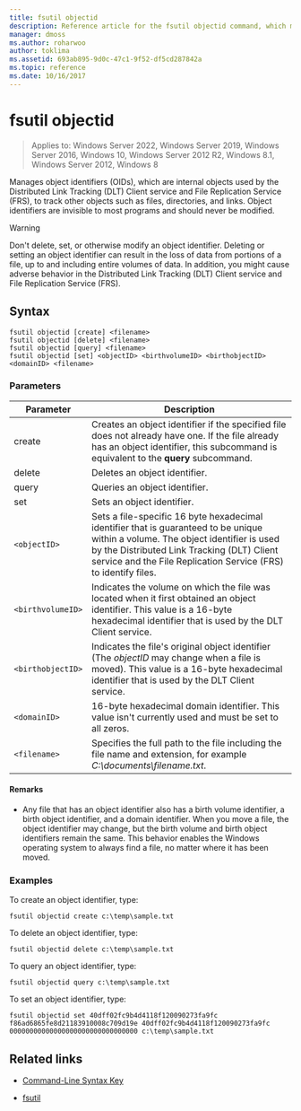 ```yaml
---
title: fsutil objectid
description: Reference article for the fsutil objectid command, which manages object identifiers to track other objects such as files, directories, and links.
manager: dmoss
ms.author: roharwoo
author: toklima
ms.assetid: 693ab895-9d0c-47c1-9f52-df5cd287842a
ms.topic: reference
ms.date: 10/16/2017
---
```


# fsutil objectid

>Applies to: Windows Server 2022, Windows Server 2019, Windows Server 2016, Windows 10, Windows Server 2012 R2, Windows 8.1, Windows Server 2012, Windows 8

Manages object identifiers (OIDs), which are internal objects used by the Distributed Link Tracking (DLT) Client service and File Replication Service (FRS), to track other objects such as files, directories, and links. Object identifiers are invisible to most programs and should never be modified.

> [!WARNING]
> Don't delete, set, or otherwise modify an object identifier. Deleting or setting an object identifier can result in the loss of data from portions of a file, up to and including entire volumes of data. In addition, you might cause adverse behavior in the Distributed Link Tracking (DLT) Client service and File Replication Service (FRS).

## Syntax

```
fsutil objectid [create] <filename>
fsutil objectid [delete] <filename>
fsutil objectid [query] <filename>
fsutil objectid [set] <objectID> <birthvolumeID> <birthobjectID> <domainID> <filename>
```

### Parameters

| Parameter | Description |
| --------- | ----------- |
| create | Creates an object identifier if the specified file does not already have one. If the file already has an object identifier, this subcommand is equivalent to the **query** subcommand. |
| delete | Deletes an object identifier. |
| query | Queries an object identifier. |
| set | Sets an object identifier. |
| `<objectID>` | Sets a file-specific 16 byte hexadecimal identifier that is guaranteed to be unique within a volume. The object identifier is used by the Distributed Link Tracking (DLT) Client service and the File Replication Service (FRS) to identify files. |
| `<birthvolumeID>` | Indicates the volume on which the file was located when it first obtained an object identifier. This value is a 16-byte hexadecimal identifier that is used by the DLT Client service. |
| `<birthobjectID>` | Indicates the file's original object identifier (The *objectID* may change when a file is moved). This value is a 16-byte hexadecimal identifier that is used by the DLT Client service. |
| `<domainID>` | 16-byte hexadecimal domain identifier. This value isn't currently used and must be set to all zeros. |
| `<filename>` | Specifies the full path to the file including the file name and extension, for example *C:\documents\filename.txt*. |

#### Remarks

- Any file that has an object identifier also has a birth volume identifier, a birth object identifier, and a domain identifier. When you move a file, the object identifier may change, but the birth volume and birth object identifiers remain the same. This behavior enables the Windows operating system to always find a file, no matter where it has been moved.

### Examples

To create an object identifier, type:

`fsutil objectid create c:\temp\sample.txt`

To delete an object identifier, type:

`fsutil objectid delete c:\temp\sample.txt`

To query an object identifier, type:

`fsutil objectid query c:\temp\sample.txt`

To set an object identifier, type:

`fsutil objectid set 40dff02fc9b4d4118f120090273fa9fc f86ad6865fe8d21183910008c709d19e 40dff02fc9b4d4118f120090273fa9fc 00000000000000000000000000000000 c:\temp\sample.txt`

## Related links

- [Command-Line Syntax Key](command-line-syntax-key.md)

- [fsutil](fsutil.md)
